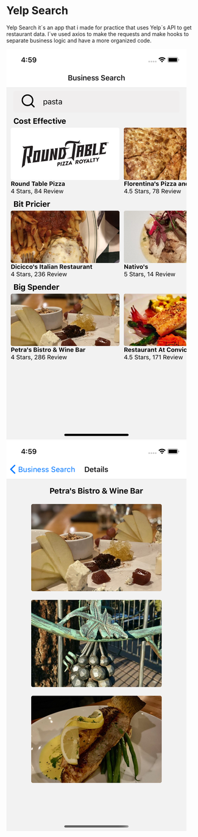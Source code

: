 # Yelp Search
Yelp Search it´s an app that i made for practice that uses Yelp´s API to get restaurant data. I´ve used axios to make the requests and make hooks to separate business logic and have a more organized code. 

![image](./src/screenshots/Search.png?raw=true "Search Screen")
![image](./src/screenshots/Details.png?raw=true "Details Screen")
